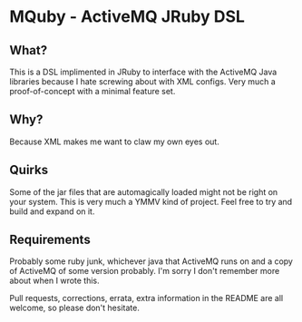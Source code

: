 MQuby - ActiveMQ JRuby DSL
==========================

What?
-----
This is a DSL implimented in JRuby to interface with the ActiveMQ Java libraries
because I hate screwing about with XML configs. Very much a proof-of-concept
with a minimal feature set.

Why?
----
Because XML makes me want to claw my own eyes out.

Quirks
------
Some of the jar files that are automagically loaded might not be right on your
system. This is very much a YMMV kind of project. Feel free to try and build and
expand on it.

Requirements
------------
Probably some ruby junk, whichever java that ActiveMQ runs on and a copy of
ActiveMQ of some version probably. I'm sorry I don't remember more about when I
wrote this.

Pull requests, corrections, errata, extra information in the README are all
welcome, so please don't hesitate.
